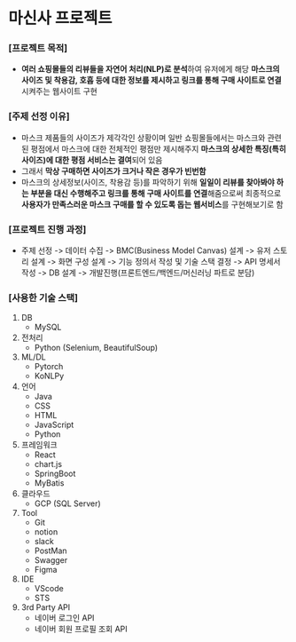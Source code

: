 # 마신사 프로젝트
### [프로젝트 목적]
- **여러 쇼핑몰들의 리뷰들을 자연어 처리(NLP)로 분석**하여 유저에게 해당 **마스크의 사이즈 및 착용감, 호흡 등에 대한 정보를 제시하고 링크를 통해 구매 사이트로 연결**시켜주는 웹사이트 구현

### [주제 선정 이유]
- 마스크 제품들의 사이즈가 제각각인 상황이며 일반 쇼핑몰들에서는 마스크와 관련된 평점에서 마스크에 대한 전체적인 평점만 제시해주지 **마스크의 상세한 특징(특히 사이즈)에 대한 평점 서비스는 결여**되어 있음
- 그래서 **막상 구매하면 사이즈가 크거나 작은 경우가 빈번함**
- 마스크의 상세정보(사이즈, 착용감 등)를 파악하기 위해 **일일이 리뷰를 찾아봐야 하는 부분을 대신 수행해주고 링크를 통해 구매 사이트를 연결**해줌으로써 최종적으로 **사용자가 만족스러운 마스크 구매를 할 수 있도록 돕는 웹서비스**를 구현해보기로 함

### [프로젝트 진행 과정]
- 주제 선정 -> 데이터 수집 -> BMC(Business Model Canvas) 설계 -> 유저 스토리 설계 -> 화면 구성 설계 -> 기능 정의서 작성 및 기술 스택 결정 -> API 명세서 작성 -> DB 설계 -> 개발진행(프론트엔드/백엔드/머신러닝 파트로 분담)

### [사용한 기술 스택]
1. DB
    - MySQL
2. 전처리
    - Python (Selenium, BeautifulSoup)
3. ML/DL
    - Pytorch
    - KoNLPy
4. 언어
    - Java
    - CSS
    - HTML
    - JavaScript
    - Python
5. 프레임워크
    - React
    - chart.js
    - SpringBoot
    - MyBatis
6. 클라우드
    - GCP (SQL Server)
7. Tool
    - Git
    - notion
    - slack
    - PostMan
    - Swagger
    - Figma
8. IDE
    - VScode
    - STS
9. 3rd Party API
    - 네이버 로그인 API
    - 네이버 회원 프로필 조회 API


